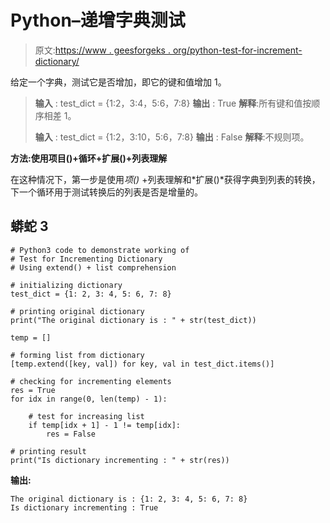 # Python–递增字典测试

> 原文:[https://www . geesforgeks . org/python-test-for-increment-dictionary/](https://www.geeksforgeeks.org/python-test-for-incrementing-dictionary/)

给定一个字典，测试它是否增加，即它的键和值增加 1。

> **输入** : test_dict = {1:2，3:4，5:6，7:8}
> **输出** : True
> **解释**:所有键和值按顺序相差 1。
> 
> **输入** : test_dict = {1:2，3:10，5:6，7:8}
> **输出** : False
> **解释**:不规则项。

**方法:使用项目()+循环+扩展()+列表理解**

在这种情况下，第一步是使用*项()* +列表理解和*扩展()*获得字典到列表的转换，下一个循环用于测试转换后的列表是否是增量的。

## 蟒蛇 3

```
# Python3 code to demonstrate working of
# Test for Incrementing Dictionary
# Using extend() + list comprehension

# initializing dictionary
test_dict = {1: 2, 3: 4, 5: 6, 7: 8}

# printing original dictionary
print("The original dictionary is : " + str(test_dict))

temp = []

# forming list from dictionary
[temp.extend([key, val]) for key, val in test_dict.items()]

# checking for incrementing elements
res = True
for idx in range(0, len(temp) - 1):

    # test for increasing list
    if temp[idx + 1] - 1 != temp[idx]:
        res = False

# printing result
print("Is dictionary incrementing : " + str(res))
```

**输出:**

```
The original dictionary is : {1: 2, 3: 4, 5: 6, 7: 8}
Is dictionary incrementing : True
```